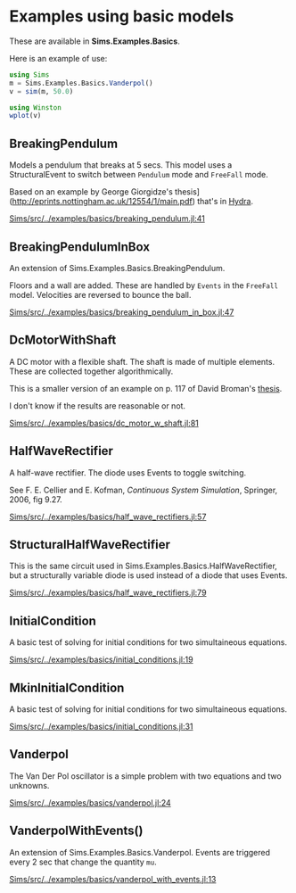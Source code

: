 



# Examples using basic models

These are available in **Sims.Examples.Basics**.

Here is an example of use:

```julia
using Sims
m = Sims.Examples.Basics.Vanderpol()
v = sim(m, 50.0)

using Winston
wplot(v)
```




## BreakingPendulum

Models a pendulum that breaks at 5 secs. This model uses a
StructuralEvent to switch between `Pendulum` mode and `FreeFall` mode.

Based on an example by George Giorgidze's
thesis](http://eprints.nottingham.ac.uk/12554/1/main.pdf) that's in
[Hydra](https://github.com/giorgidze/Hydra/blob/master/examples/BreakingPendulum.hs).

[Sims/src/../examples/basics/breaking_pendulum.jl:41](https://github.com/tshort/Sims.jl/tree/d39a15c1969c6fad87a4a7ab7f25088963690512/src/../examples/basics/breaking_pendulum.jl#L41)



## BreakingPendulumInBox

An extension of Sims.Examples.Basics.BreakingPendulum.

Floors and a wall are added. These are handled by `Events` in the
`FreeFall` model. Velocities are reversed to bounce the ball.

[Sims/src/../examples/basics/breaking_pendulum_in_box.jl:47](https://github.com/tshort/Sims.jl/tree/d39a15c1969c6fad87a4a7ab7f25088963690512/src/../examples/basics/breaking_pendulum_in_box.jl#L47)



## DcMotorWithShaft

A DC motor with a flexible shaft. The shaft is made of multiple
elements. These are collected together algorithmically.

This is a smaller version of an example on p. 117 of David Broman's
[thesis](http://www.bromans.com/david/publ/thesis-2010-david-broman.pdf).

I don't know if the results are reasonable or not.

[Sims/src/../examples/basics/dc_motor_w_shaft.jl:81](https://github.com/tshort/Sims.jl/tree/d39a15c1969c6fad87a4a7ab7f25088963690512/src/../examples/basics/dc_motor_w_shaft.jl#L81)



## HalfWaveRectifier

A half-wave rectifier. The diode uses Events to toggle switching.

See F. E. Cellier and E. Kofman, *Continuous System Simulation*,
Springer, 2006, fig 9.27.

[Sims/src/../examples/basics/half_wave_rectifiers.jl:57](https://github.com/tshort/Sims.jl/tree/d39a15c1969c6fad87a4a7ab7f25088963690512/src/../examples/basics/half_wave_rectifiers.jl#L57)



## StructuralHalfWaveRectifier

This is the same circuit used in
Sims.Examples.Basics.HalfWaveRectifier, but a structurally variable
diode is used instead of a diode that uses Events.

[Sims/src/../examples/basics/half_wave_rectifiers.jl:79](https://github.com/tshort/Sims.jl/tree/d39a15c1969c6fad87a4a7ab7f25088963690512/src/../examples/basics/half_wave_rectifiers.jl#L79)



## InitialCondition

A basic test of solving for initial conditions for two simultaineous
equations.

[Sims/src/../examples/basics/initial_conditions.jl:19](https://github.com/tshort/Sims.jl/tree/d39a15c1969c6fad87a4a7ab7f25088963690512/src/../examples/basics/initial_conditions.jl#L19)



## MkinInitialCondition

A basic test of solving for initial conditions for two simultaineous
equations.

[Sims/src/../examples/basics/initial_conditions.jl:31](https://github.com/tshort/Sims.jl/tree/d39a15c1969c6fad87a4a7ab7f25088963690512/src/../examples/basics/initial_conditions.jl#L31)



## Vanderpol

The Van Der Pol oscillator is a simple problem with two equations
and two unknowns.

[Sims/src/../examples/basics/vanderpol.jl:24](https://github.com/tshort/Sims.jl/tree/d39a15c1969c6fad87a4a7ab7f25088963690512/src/../examples/basics/vanderpol.jl#L24)



## VanderpolWithEvents()

An extension of Sims.Examples.Basics.Vanderpol. Events are triggered
every 2 sec that change the quantity `mu`.

[Sims/src/../examples/basics/vanderpol_with_events.jl:13](https://github.com/tshort/Sims.jl/tree/d39a15c1969c6fad87a4a7ab7f25088963690512/src/../examples/basics/vanderpol_with_events.jl#L13)

